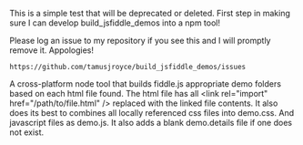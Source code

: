 This is a simple test that will be deprecated or deleted. First step in making sure I can develop build_jsfiddle_demos into a npm tool!

Please log an issue to my repository if you see this and I will promptly remove it. Appologies!

	https://github.com/tamusjroyce/build_jsfiddle_demos/issues

A cross-platform node tool that builds fiddle.js appropriate demo folders based on each html file found.
The html file has all <link rel=\"import\" href=\"/path/to/file.html\" /> replaced with the linked file contents.
It also does its best to combines all locally referenced css files into demo.css. And javascript files as demo.js.
It also adds a blank demo.details file if one does not exist.
